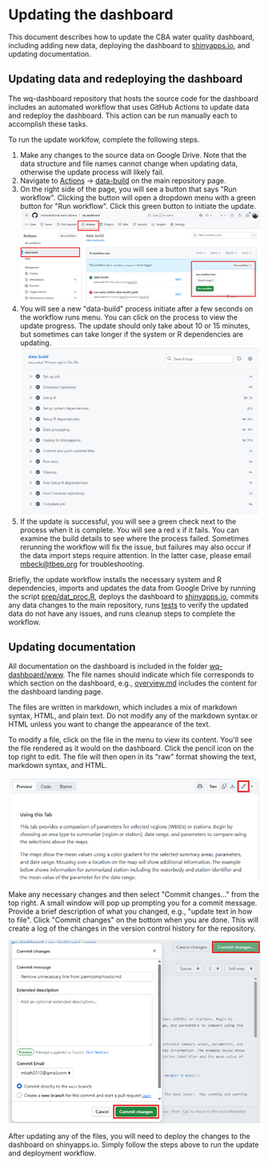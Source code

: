 # Updating the dashboard

This document describes how to update the CBA water quality dashboard, including adding new data, deploying the dashboard to [shinyapps.io](https://basinalliance.shinyapps.io/wq-dashboard/), and updating documentation. 

## Updating data and redeploying the dashboard

The wq-dashboard repository that hosts the source code for the dashboard includes an automated workflow that uses GitHub Actions to update data and redeploy the dashboard.  This action can be run manually each to accomplish these tasks. 

To run the update worklfow, complete the following steps. 

1. Make any changes to the source data on Google Drive.  Note that the data structure and file names cannot change when updating data, otherwise the update process will likely fail. 
1. Navigate to [Actions](https://github.com/choctawhatchee-basin-alliance/wq-dashboard/actions) -> [data-build](https://github.com/choctawhatchee-basin-alliance/wq-dashboard/actions/workflows/data-build.yaml) on the main repository page.
1. On the right side of the page, you will see a button that says "Run workflow".  Clicking the button will open a dropdown menu with a green button for "Run workflow".  Click this green button to initiate the update.<br> 
![](update.png)
1. You will see a new "data-build" process initiate after a few seconds on the workflow runs menu.  You can click on the process to view the update progress. The update should only take about 10 or 15 minutes, but sometimes can take longer if the system or R dependencies are updating.<br>
![](buildsteps.png)
1. If the update is successful, you will see a green check next to the process when it is complete.  You will see a red x if it fails.  You can examine the build details to see where the process failed.  Sometimes rerunning the workflow will fix the issue, but failures may also occur if the data import steps require attention.  In the latter case, please email [mbeck@tbep.org](mailto:mbeck@tbep.org) for troubleshooting. 

Briefly, the update workflow installs the necessary system and R dependencies, imports and updates the data from Google Drive by running the script [prep/dat_proc.R](https://github.com/choctawhatchee-basin-alliance/wq-dashboard/blob/main/prep/dat_proc.R), deploys the dashboard to [shinyapps.io](https://basinalliance.shinyapps.io/wq-dashboard/), commits any data changes to the main repository, runs [tests](https://github.com/choctawhatchee-basin-alliance/wq-dashboard/blob/main/doc/tests.md) to verify the updated data do not have any issues, and runs cleanup steps to complete the workflow.

## Updating documentation

All documentation on the dashboard is included in the folder [wq-dashboard/www](https://github.com/choctawhatchee-basin-alliance/wq-dashboard/tree/main/wq-dashboard/www).  The file names should indicate which file corresponds to which section on the dashboard, e.g., [overview.md](https://github.com/choctawhatchee-basin-alliance/wq-dashboard/blob/main/wq-dashboard/www/overview.md) includes the content for the dashboard landing page. 

The files are written in markdown, which includes a mix of markdown syntax, HTML, and plain text.  Do not modify any of the markdown syntax or HTML unless you want to change the appearance of the text. 

To modify a file, click on the file in the menu to view its content.  You'll see the file rendered as it would on the dashboard.  Click the pencil icon on the top right to edit. The file will then open in its "raw" format showing the text, markdown syntax, and HTML.  

![](edit.png)

Make any necessary changes and then select "Commit changes..." from the top right. A small window will pop up prompting you for a commit message.  Provide a brief description of what you changed, e.g., "update text in how to file".  Click "Commit changes" on the bottom when you are done. This will create a log of the changes in the version control history for the repository.

![](commit.png)

After updating any of the files, you will need to deploy the changes to the dashboard on shinyapps.io.  Simply follow the steps above to run the update and deployment workflow. 


